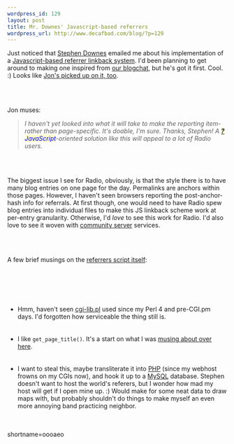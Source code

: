 ```yaml
--- 
wordpress_id: 129
layout: post
title: Mr. Downes' Javascript-based referrers
wordpress_url: http://www.decafbad.com/blog/?p=129
---
```

<p>
Just noticed that <a href="http://www.downes.ca/">Stephen Downes</a> emailed me about his implementation of a <a href="http://www.downes.ca/referrers.htm">Javascript-based referrer linkback system</a>.  I'd been planning to get around to making one inspired from <a href="http://www.decafbad.com/news_archives/000141.phtml">our blogchat</a>, but he's got it first.  Cool.  :)  Looks like <a href="http://radio.weblogs.com/0100887/2002/05/12.html#a234">Jon's picked up on it, too</a>.  
</p>
<br /><br />
<p>
Jon muses:<blockquote><i>I haven't yet looked into what it will take to make the reporting item- rather than page-specific. It's doable, I'm sure. Thanks, Stephen! A <span style='background : #FFFFCE;'><a href="http://www.decafbad.com/twiki/bin/edit/Main/JavaScript?topicparent=Main.FilterData"><b>?</b></a><font color="#0000FF">JavaScript</font></span>-oriented solution like this will appeal to a lot of Radio users.</i></blockquote>
</p>
<br /><br />
<p>
The biggest issue I see for Radio, obviously, is that the style there is to have many blog entries on one page for the day.  Permalinks are anchors within those pages.  However, I haven't seen browsers reporting the post-anchor-hash info for referrals.  At first though, one would need to have Radio spew blog entries into individual files to make this JS linkback scheme work at per-entry granularity.  Otherwise, I'd <i>love</i> to see this work for Radio.  I'd also love to see it woven with <a href="http://rcs.userland.com/">community server</a> services.
</p>
<br /><br />
<p>
A few brief musings on the <a href="http://www.downes.ca/referrers.txt">referrers script itself</a>:
</p>
<br /><br />
<ul>
<br /><br />
<li>
Hmm, haven't seen <a href="http://cgi-lib.berkeley.edu/">cgi-lib.pl</a> used since my Perl 4 and pre-CGI.pm days.  I'd forgotten how serviceable the thing still is.
</li>
<br /><br />
<li>
I like <code>get_page_title()</code>.  It's a start on what I was <a href="http://www.decafbad.com/news_archives/000142.phtml">musing about over here</a>.
</li>
<br /><br />
<li>
I want to steal this, maybe transliterate it into <a href="http://www.decafbad.com/twiki/bin/view/Main/PHP">PHP</a> (since my webhost frowns on my CGIs now), and hook it up to a <a href="http://www.decafbad.com/twiki/bin/view/Main/MySQL">MySQL</a> database.  Stephen doesn't want to host the world's referers, but I wonder how mad my host will get if I open mine up.  :)  Would make for some neat data to draw maps with, but probably shouldn't do things to make myself an even more annoying band practicing neighbor.
</li>
<br /><br />
</ul>
<!--more-->
shortname=oooaeo
